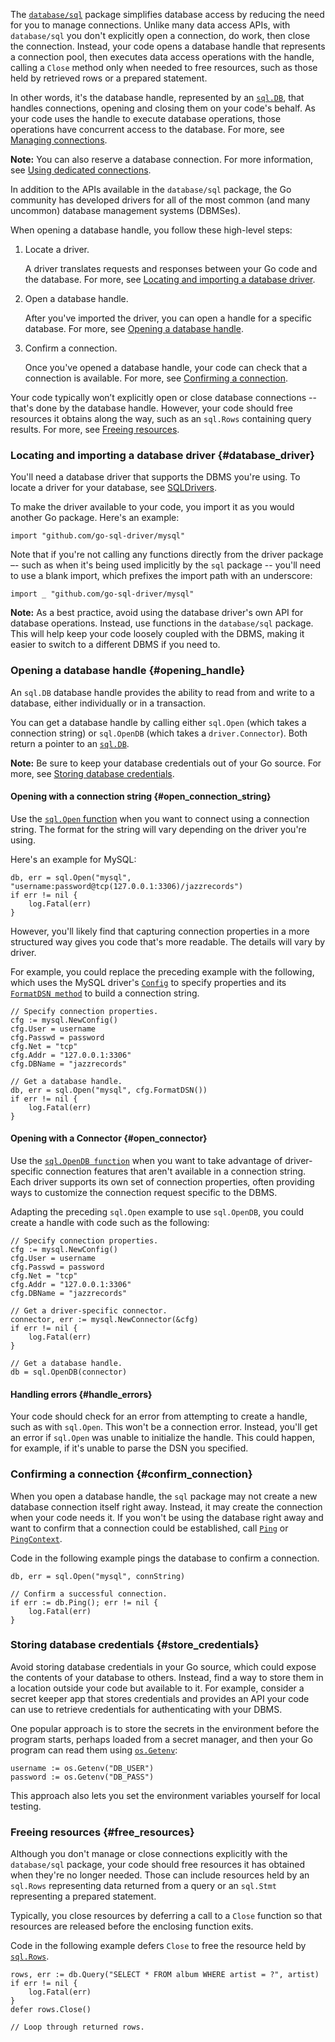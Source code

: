 <!--{
  "Title": "Opening a database handle",
  "Breadcrumb": true
}-->

The [`database/sql`](https://pkg.go.dev/database/sql) package simplifies
database access by reducing the need
for you to manage connections. Unlike many data access APIs, with
`database/sql` you don't explicitly open a connection, do work, then close
the connection. Instead, your code opens a database handle that represents
a connection pool, then executes data access operations with the handle,
calling a `Close` method only when needed to free resources, such as those
held by retrieved rows or a prepared statement.

In other words, it's the database handle, represented by an
[`sql.DB`](https://pkg.go.dev/database/sql#DB), that
handles connections, opening and closing them on your code's behalf. As your
code uses the handle to execute database operations, those operations have
concurrent access to the database. For more, see
[Managing connections](/doc/database/manage-connections).

**Note:** You can also reserve a database connection. For more
information, see
[Using dedicated connections](/doc/database/manage-connections#dedicated_connections).

In addition to the APIs available in the `database/sql` package, the Go
community has developed drivers for all of the most common (and many uncommon)
database management systems (DBMSes).

When opening a database handle, you follow these high-level steps:

1. Locate a driver.

    A driver translates requests and responses between your Go code and the
    database. For more, see [Locating and importing a database driver](#database_driver).

2. Open a database handle.

    After you've imported the driver, you can open a handle for a specific
    database. For more, see [Opening a database handle](#opening_handle).

3. Confirm a connection.

    Once you've opened a database handle, your code can check that a
    connection is available. For more, see [Confirming a connection](#confirm_connection).

Your code typically won’t explicitly open or close database connections -- that's
done by the database handle. However, your code should free resources it
obtains along the way, such as an `sql.Rows` containing query results. For
more, see [Freeing resources](#free_resources).

### Locating and importing a database driver {#database_driver}

You'll need a database driver that supports the DBMS you're using. To locate
a driver for your database, see [SQLDrivers](/wiki/SQLDrivers).

To make the driver available to your code, you import it as you would
another Go package. Here's an example:

```
import "github.com/go-sql-driver/mysql"
```

Note that if you're not calling any functions directly from the driver
package –- such as when it's being used implicitly by the `sql` package --
you'll need to use a blank import, which prefixes the import path with an
underscore:


```
import _ "github.com/go-sql-driver/mysql"
```

**Note:** As a best practice, avoid using the database driver's own API
for database operations. Instead, use functions in the `database/sql`
package. This will help keep your code loosely coupled with the DBMS,
making it easier to switch to a different DBMS if you need to.

### Opening a database handle {#opening_handle}

An `sql.DB` database handle provides the ability to read from and write to a
database, either individually or in a transaction.

You can get a database handle by calling either `sql.Open` (which takes a
connection string) or `sql.OpenDB` (which takes a `driver.Connector`). Both
return a pointer to an [`sql.DB`](https://pkg.go.dev/database/sql#DB).

**Note:** Be sure to keep your database credentials out of your Go source.
For more, see [Storing database credentials](#store_credentials).

#### Opening with a connection string {#open_connection_string}

Use the [`sql.Open` function](https://pkg.go.dev/database/sql#Open) when you
want to connect using a connection string. The format for the string will vary
depending on the driver you're using. 

Here's an example for MySQL:

```
db, err = sql.Open("mysql", "username:password@tcp(127.0.0.1:3306)/jazzrecords")
if err != nil {
	log.Fatal(err)
}
```

However, you'll likely find that capturing connection properties in a more
structured way gives you code that's more readable. The details will vary by
driver.

For example, you could replace the preceding example with the following, which
uses the MySQL driver's [`Config`](https://pkg.go.dev/github.com/go-sql-driver/mysql#Config)
to specify properties and its
[`FormatDSN method`](https://pkg.go.dev/github.com/go-sql-driver/mysql#Config.FormatDSN)
to build a connection string.

```
// Specify connection properties.
cfg := mysql.NewConfig()
cfg.User = username
cfg.Passwd = password
cfg.Net = "tcp"
cfg.Addr = "127.0.0.1:3306"
cfg.DBName = "jazzrecords"

// Get a database handle.
db, err = sql.Open("mysql", cfg.FormatDSN())
if err != nil {
	log.Fatal(err)
}
```

#### Opening with a Connector {#open_connector}

Use the [`sql.OpenDB function`](https://pkg.go.dev/database/sql#OpenDB) when
you want to take advantage of driver-specific connection features that aren't
available in a connection string. Each driver supports its own set of
connection properties, often providing ways to customize the connection request
specific to the DBMS.

Adapting the preceding `sql.Open` example to use `sql.OpenDB`, you could
create a handle with code such as the following:

```
// Specify connection properties.
cfg := mysql.NewConfig()
cfg.User = username
cfg.Passwd = password
cfg.Net = "tcp"
cfg.Addr = "127.0.0.1:3306"
cfg.DBName = "jazzrecords"

// Get a driver-specific connector.
connector, err := mysql.NewConnector(&cfg)
if err != nil {
	log.Fatal(err)
}

// Get a database handle.
db = sql.OpenDB(connector)
```

#### Handling errors {#handle_errors}

Your code should check for an error from attempting to create a handle, such
as with `sql.Open`. This won't be a connection error. Instead, you'll get an
error if `sql.Open` was unable to initialize the handle. This could happen,
for example, if it's unable to parse the DSN you specified.

### Confirming a connection {#confirm_connection}

When you open a database handle, the `sql` package may not create a new
database connection itself right away. Instead, it may create the connection
when your code needs it. If you won't be using the database right away and
want to confirm that a connection could be established, call
[`Ping`](https://pkg.go.dev/database/sql#DB.Ping) or
[`PingContext`](https://pkg.go.dev/database/sql#DB.PingContext).

Code in the following example pings the database to confirm a connection.

```
db, err = sql.Open("mysql", connString)

// Confirm a successful connection.
if err := db.Ping(); err != nil {
	log.Fatal(err)
}
```

### Storing database credentials {#store_credentials}

Avoid storing database credentials in your Go source, which could expose the
contents of your database to others. Instead, find a way to store them in a
location outside your code but available to it. For example, consider a
secret keeper app that stores credentials and provides an API your code can
use to retrieve credentials for authenticating with your DBMS.

One popular approach is to store the secrets in the environment before the
program starts, perhaps loaded from a secret manager, and then your Go program
can read them using [`os.Getenv`](https://pkg.go.dev/os#Getenv):

```
username := os.Getenv("DB_USER")
password := os.Getenv("DB_PASS")
```

This approach also lets you set the environment variables yourself for local
testing. 

### Freeing resources {#free_resources}

Although you don't manage or close connections explicitly with the
`database/sql` package, your code should free resources it has obtained when
they're no longer needed. Those can include resources held by an `sql.Rows`
representing data returned from a query or an `sql.Stmt` representing a
prepared statement.

Typically, you close resources by deferring a call to a `Close` function so
that resources are released before the enclosing function exits.

Code in the following example defers `Close` to free the resource held by
[`sql.Rows`](https://pkg.go.dev/database/sql#Rows).

```
rows, err := db.Query("SELECT * FROM album WHERE artist = ?", artist)
if err != nil {
	log.Fatal(err)
}
defer rows.Close()

// Loop through returned rows.
```
